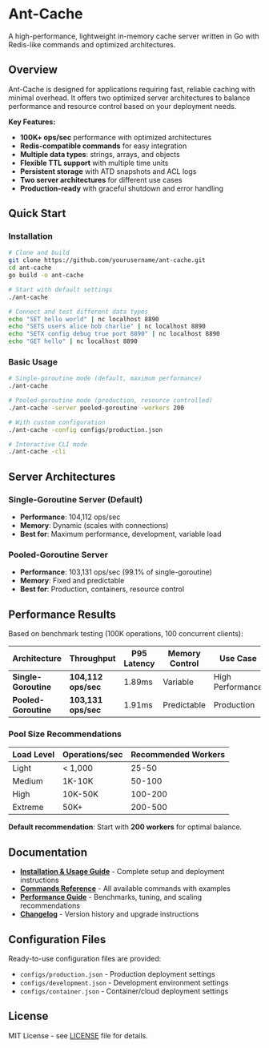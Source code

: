 # Ant-Cache

A high-performance, lightweight in-memory cache server written in Go with Redis-like commands and optimized architectures.

## Overview

Ant-Cache is designed for applications requiring fast, reliable caching with minimal overhead. It offers two optimized server architectures to balance performance and resource control based on your deployment needs.

**Key Features:**
- **100K+ ops/sec** performance with optimized architectures
- **Redis-compatible commands** for easy integration
- **Multiple data types**: strings, arrays, and objects
- **Flexible TTL support** with multiple time units
- **Persistent storage** with ATD snapshots and ACL logs
- **Two server architectures** for different use cases
- **Production-ready** with graceful shutdown and error handling

## Quick Start

### Installation

```bash
# Clone and build
git clone https://github.com/yourusername/ant-cache.git
cd ant-cache
go build -o ant-cache

# Start with default settings
./ant-cache

# Connect and test different data types
echo "SET hello world" | nc localhost 8890
echo "SETS users alice bob charlie" | nc localhost 8890
echo "SETX config debug true port 8890" | nc localhost 8890
echo "GET hello" | nc localhost 8890
```

### Basic Usage

```bash
# Single-goroutine mode (default, maximum performance)
./ant-cache

# Pooled-goroutine mode (production, resource controlled)
./ant-cache -server pooled-goroutine -workers 200

# With custom configuration
./ant-cache -config configs/production.json

# Interactive CLI mode
./ant-cache -cli
```

## Server Architectures

### Single-Goroutine Server (Default)
- **Performance**: 104,112 ops/sec
- **Memory**: Dynamic (scales with connections)
- **Best for**: Maximum performance, development, variable load

### Pooled-Goroutine Server  
- **Performance**: 103,131 ops/sec (99.1% of single-goroutine)
- **Memory**: Fixed and predictable
- **Best for**: Production, containers, resource control

## Performance Results

Based on benchmark testing (100K operations, 100 concurrent clients):

| Architecture | Throughput | P95 Latency | Memory Control | Use Case |
|--------------|------------|-------------|----------------|----------|
| **Single-Goroutine** | **104,112 ops/sec** | 1.89ms | Variable | High Performance |
| **Pooled-Goroutine** | **103,131 ops/sec** | 1.91ms | Predictable | Production |

### Pool Size Recommendations

| Load Level | Operations/sec | Recommended Workers |
|------------|----------------|-------------------|
| Light | < 1,000 | 25-50 |
| Medium | 1K-10K | 50-100 |
| High | 10K-50K | 100-200 |
| Extreme | 50K+ | 200-500 |

**Default recommendation**: Start with **200 workers** for optimal balance.

## Documentation

- **[Installation & Usage Guide](docs/INSTALLATION.md)** - Complete setup and deployment instructions
- **[Commands Reference](docs/COMMANDS.md)** - All available commands with examples
- **[Performance Guide](docs/PERFORMANCE.md)** - Benchmarks, tuning, and scaling recommendations
- **[Changelog](docs/CHANGELOG.md)** - Version history and upgrade instructions

## Configuration Files

Ready-to-use configuration files are provided:

- `configs/production.json` - Production deployment settings
- `configs/development.json` - Development environment settings  
- `configs/container.json` - Container/cloud deployment settings

## License

MIT License - see [LICENSE](LICENSE) file for details.

